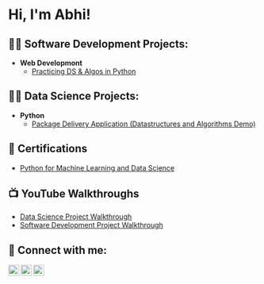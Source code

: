 <h1>Hi, I'm Abhi!

<h2>👨‍💻 Software Development Projects:</h2>

- <b>Web Developmont</b>
  - [Practicing DS & Algos in Python]()

<h2>👨‍💻 Data Science Projects:</h2>
  
- <b>Python</b>
  - [Package Delivery Application (Datastructures and Algorithms Demo)]()
 
<h2>📝 Certifications</h2>

- [Python for Machine Learning and Data Science]()

<h2>📺 YouTube Walkthroughs</h2>

- [Data Science Project Walkthrough]()
- [Software Development Project Walkthrough]()

<h2> 🤳 Connect with me:</h2>

[<img align="left" alt="JoshMadakor | YouTube" width="22px" src="https://cdn.jsdelivr.net/npm/simple-icons@v3/icons/youtube.svg" />][youtube]
[<img align="left" alt="JoshMadakor | LinkedIn" width="22px" src="https://cdn.jsdelivr.net/npm/simple-icons@v3/icons/linkedin.svg" />][linkedin]
[<img align="left" alt="JoshMadakor | Instagram" width="22px" src="https://cdn.jsdelivr.net/npm/simple-icons@v3/icons/instagram.svg" />][instagram]

[youtube]: asdf
[instagram]: asdf 
[linkedin]: https://www.linkedin.com/in/abhidevireddy/

<!--
**joshmadakor1/joshmadakor1** is a ✨ _special_ ✨ repository because its `README.md` (this file) appears on your GitHub profile.

Here are some ideas to get you started:

- 🔭 I’m currently working on ...
- 🌱 I’m currently learning ...
- 👯 I’m looking to collaborate on ...
- 🤔 I’m looking for help with ...
- 💬 Ask me about ...
- 📫 How to reach me: ...
- 😄 Pronouns: ...
- ⚡ Fun fact: ...
-->
